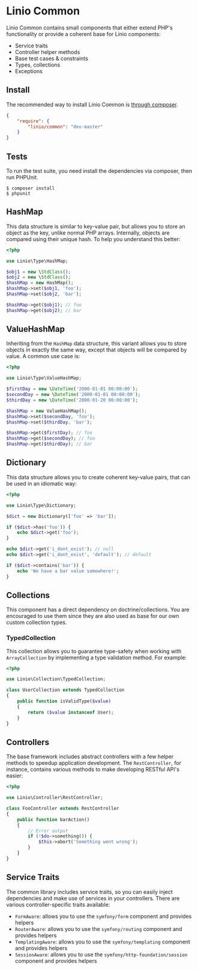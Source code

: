 Linio Common
============

Linio Common contains small components that either extend PHP's functionality or provide
a coherent base for Linio components:

* Service traits
* Controller helper methods
* Base test cases & constraints
* Types, collections
* Exceptions

Install
-------

The recommended way to install Linio Common is [through composer](http://getcomposer.org).

```JSON
{
    "require": {
        "linio/common": "dev-master"
    }
}
```

Tests
-----

To run the test suite, you need install the dependencies via composer, then
run PHPUnit.

    $ composer install
    $ phpunit

HashMap
-------

This data structure is similar to key-value pair, but allows you to store an object
as the key, unlike normal PHP arrays. Internally, objects are compared using their
unique hash. To help you understand this better:

```php
<?php

use Linio\Type\HashMap;

$obj1 = new \StdClass();
$obj2 = new \StdClass();
$hashMap = new HashMap();
$hashMap->set($obj1, 'foo');
$hashMap->set($obj2, 'bar');

$hashMap->get($obj1); // foo
$hashMap->get($obj2); // bar
```

ValueHashMap
------------

Inheriting from the `HashMap` data structure, this variant allows you to store objects
in exactly the same way, except that objects will be compared by value. A common
use case is:

```php
<?php

use Linio\Type\ValueHashMap;

$firstDay = new \DateTime('2000-01-01 00:00:00');
$secondDay = new \DateTime('2000-01-01 00:00:00');
$thirdDay = new \DateTime('2000-01-20 00:00:00');

$hashMap = new ValueHashMap();
$hashMap->set($secondDay, 'foo');
$hashMap->set($thirdDay, 'bar');

$hashMap->get($firstDay); // foo
$hashMap->get($secondDay); // foo
$hashMap->get($thirdDay); // bar
```

Dictionary
----------

This data structure allows you to create coherent key-value pairs, that can be used
in an idiomatic way:

```php
<?php

use Linio\Type\Dictionary;

$dict = new Dictionary(['foo' => 'bar']);

if ($dict->has('foo')) {
    echo $dict->get('foo');
}

echo $dict->get('i_dont_exist'); // null
echo $dict->get('i_dont_exist', 'default'); // default

if ($dict->contains('bar')) {
    echo 'We have a bar value somewhere!';
}

```

Collections
-----------

This component has a direct dependency on doctrine/collections. You are encouraged
to use them since they are also used as base for our own custom collection types.

### TypedCollection

This collection allows you to guarantee type-safety when working with `ArrayCollection` by
implementing a type validation method. For example:

```php
<?php

use Linio\Collection\TypedCollection;

class UserCollection extends TypedCollection
{
    public function isValidType($value)
    {
        return ($value instanceof User);
    }
}
```

Controllers
-----------

The base framework includes abstract controllers with a few helper methods
to speedup application development. The `RestController`, for instance, contains
various methods to make developing RESTful API's easier:


```php
<?php

use Linio\Controller\RestController;

class FooController extends RestController
{
    public function barAction()
    {
        // Error output
        if (!$do->something()) {
            $this->abort('Something went wrong');
        }
    }
}
```

Service Traits
--------------

The common library includes service traits, so you can easily inject dependencies
and make use of services in your controllers. There are various controller-specific
traits available:

* `FormAware`: allows you to use the `symfony/form` component and provides helpers
* `RouterAware`: allows you to use the `symfony/routing` component and provides helpers
* `TemplatingAware`: allows you to use the `symfony/templating` component and provides helpers
* `SessionAware`: allows you to use the `symfony/http-foundation/session` component and provides helpers
